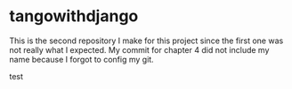 # tangowithdjango
This is the second repository I make for this project since the first one was not really what I expected.
My commit for chapter 4 did not include my name because I forgot to config my git.




test
